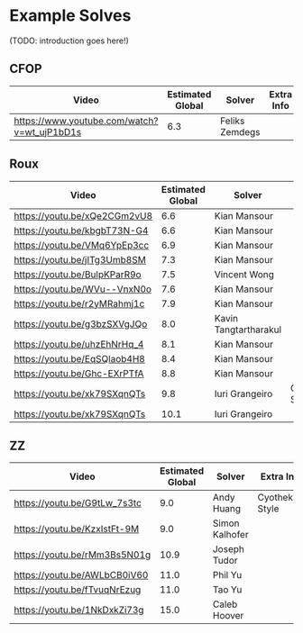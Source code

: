 # Example Solves

(TODO: introduction goes here!)

## CFOP

| Video | Estimated Global | Solver | Extra Info |
|-------|------------------|--------|------------|
| https://www.youtube.com/watch?v=wt_ujP1bD1s | 6.3 | Feliks Zemdegs | |
      
## Roux

| Video | Estimated Global | Solver | Extra Info |
|-------|------------------|--------|------------|
| https://youtu.be/xQe2CGm2vU8 | 6.6 | Kian Mansour | |
| https://youtu.be/kbgbT73N-G4 | 6.6 | Kian Mansour | |
| https://youtu.be/VMq6YpEp3cc | 6.9 | Kian Mansour | |
| https://youtu.be/jITg3Umb8SM | 7.3 | Kian Mansour | |
| https://youtu.be/BulpKParR9o | 7.5 | Vincent Wong | |
| https://youtu.be/WVu--VnxN0o | 7.6 | Kian Mansour | |
| https://youtu.be/r2yMRahmj1c | 7.9 | Kian Mansour | |
| https://youtu.be/g3bzSXVgJQo | 8.0 | Kavin Tangtartharakul| |
| https://youtu.be/uhzEhNrHq_4 | 8.1 | Kian Mansour | |
| https://youtu.be/EqSQlaob4H8 | 8.4 | Kian Mansour | |
| https://youtu.be/Ghc-EXrPTfA | 8.8 | Kian Mansour | |
| https://youtu.be/xk79SXqnQTs | 9.8 | Iuri Grangeiro | Cyotheking Style |
| https://youtu.be/xk79SXqnQTs | 10.1 | Iuri Grangeiro |

## ZZ

| Video | Estimated Global | Solver | Extra Info |
|-------|------------------|--------|------------|
| https://youtu.be/G9tLw_7s3tc | 9.0 | Andy Huang | Cyotheking Style |
| https://youtu.be/KzxIstFt-9M | 9.0 | Simon Kalhofer | |
| https://youtu.be/rMm3Bs5N01g | 10.9 | Joseph Tudor | |
| https://youtu.be/AWLbCB0iV60 | 11.0 | Phil Yu | |
| https://youtu.be/fTvuqNrEzug | 11.0 | Tao Yu | |
| https://youtu.be/1NkDxkZi73g | 15.0 | Caleb Hoover | |
